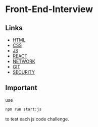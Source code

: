 # Front-End-Interview

## Links

- [HTML](./src/html/index.md)
- [CSS](./src/css/index.md)
- [JS](./src/js/index.md)
- [REACT](./src/react/index.md)
- [NETWORK](./src/network/index.md)
- [GIT](./src/others/git.md)
- [SECURITY](./src/others/security.md)

## Important

use

```sh
npm run start:js
```

to test each js code challenge.

